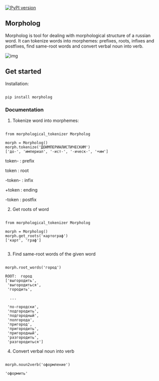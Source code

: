 [![PyPI version](https://badge.fury.io/py/morpholog.svg)](https://badge.fury.io/py/morpholog)

## Morpholog

Morpholog is tool for dealing with morphological structure of a russian word. 
It can tokenize words into morphemes: prefixes, roots, infixes and postfixes, find same-root words and convert verbal noun into verb.  

![img](https://sun4-16.userapi.com/NGih2EKrWiPGqxnM2UvrBHrqgK2RcifpL_ADxw/GsPww6CXevs.jpg)


## Get started

Installation:

```

pip install morpholog

```

### Documentation

1) Tokenize word into morphemes:


```

from morphological_tokenizer Morpholog

morph = Morpholog()
morph.tokenize('ДОИМПЕРИАЛИСТИЧЕСКИМ')
['до-', 'империал', '-ист-', '-ическ-', '+им']

```

token- : prefix

token : root

-token- : infix

+token : ending

-token : postfix


2) Get roots of word

```

from morphological_tokenizer Morpholog

morph = Morpholog()
morph.get_roots('картограф')
['карт', 'граф']


```

3) Find same-root words of the given word

```

morph.root_words('город')

ROOT:  город
['выгородить',
 'выгородиться',
 'городить',
 
  ...
 
 'по-городски',
 'подгородить',
 'подгородный',
 'полгорода',
 'пригород',
 'пригородить',
 'пригородный',
 'разгородить',
 'разгородиться']

```

4) Convert verbal noun into verb

```

morph.noun2verb('оформление')

'оформить'

```

